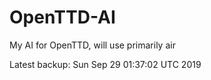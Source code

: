 # OpenTTD-AI
My AI for OpenTTD, will use primarily air

Latest backup: Sun Sep 29 01:37:02 UTC 2019
